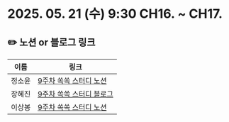 # 2025. 05. 21 (수) 9:30 CH16. ~ CH17.

## ✏️ 노션 or 블로그 링크

| 이름   | 링크                                                                                                                                                                                         |
| ------ | -------------------------------------------------------------------------------------------------------------------------------------------------------------------------------------------- |
| 정소윤 | [9주차 쏙쏙 스터디 노션](https://seemly-hill-468.notion.site/16-17-1fa378a8636080b1b990e5b1d6b0ceee?pvs=4) |
| 장혜진 | [9주차 쏙쏙 스터디 블로그](https://zinny-22.tistory.com/301)                                                                                                                                 |
| 이상봉 | [9주차 쏙쏙 스터디 노션](https://www.notion.so/250521-9-1faf5e18d035804b9fb0dd7f22691e0b)                                                                                                         |
